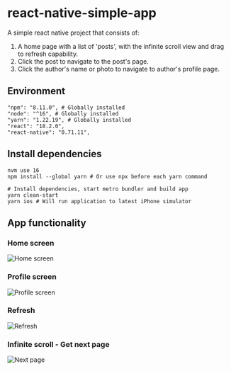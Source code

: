# react-native-simple-app
A simple react native project that consists of:
1) A home page with a list of 'posts', with the infinite scroll view and drag to refresh capability.
2) Click the post to navigate to the post's page.
3) Click the author's name or photo to navigate to author's profile page.

## Environment
```shell
"npm": "8.11.0", # Globally installed
"node": "^16", # Globally installed
"yarn": "1.22.19", # Globally installed
"react": "18.2.0",
"react-native": "0.71.11",
```

## Install dependencies

```shell
nvm use 16
npm install --global yarn # Or use npx before each yarn command

# Install dependencies, start metro bundler and build app
yarn clean-start
yarn ios # Will run application to latest iPhone simulator
```

## App functionality

### Home screen
![Home screen](screenshots/1.png)
### Profile screen
![Profile screen](screenshots/2.png)
### Refresh
![Refresh](screenshots/3.png)
### Infinite scroll - Get next page
![Next page](screenshots/3.png)
